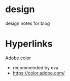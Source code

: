 # design
design notes for blog


# Hyperlinks

Adobe color 

- recommended by eva
- https://color.adobe.com/
